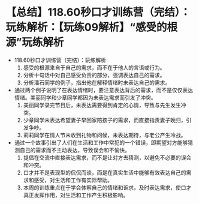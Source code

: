 # 【总结】118.60秒口才训练营（完结）：玩练解析：【玩练09解析】“感受的根源”玩练解析

-   118.60秒口才训练营（完结）：玩练解析
    1.  感受的根源来自于自己的需求，而不在于他人的言语或行为。
    2.  分析十句话中对自己感受负责的部分，强调表达自己的需求。
    3.  分析潘石同学的例子，指出他在解释情绪时未表达自己的需求。
-   通过两个例子说明了在表达情绪时，要注意表达背后的需求，而不是仅仅表达情绪。美丽同学和少章同学都因为未表达需求而引发了冲突。
    1.  美丽同学录完节目后，未表达需要得到肯定的心情，导致与先生发生冲突。
    2.  少章同学未表达希望妻子早回家陪孩子的需求，而直接指责妻子晚归，引发争吵。
    3.  莉莉同学在情人节未收到礼物和问候，未表达期待，与老公产生冷战。
-   通过一个故事引出了人们在生活和工作中常犯的一个错误，即期望对方能够猜测自己的需求而不主动表达，导致误会和不愉快。
    1.  提倡在交流中直接表达需求，而不是让对方去猜测，以避免不必要的误会和冲突。
    2.  口才并不是表现型的侃侃而谈，而是在真实生活中能够有效表达自己的需求和感受，对生活和工作有实际帮助。
    3.  本周的训练重点在于学会体察自己的情绪和诉求，及时表达需求，使口才真正发挥作用，对生活和工作产生积极影响。